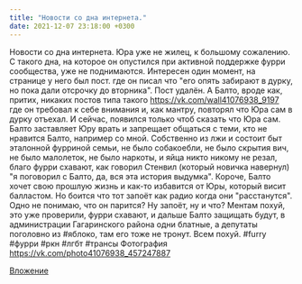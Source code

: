 ```yaml
---
title: "Новости со дна интернета."
date: 2021-12-07 23:18:00 +0300
---
```


Новости со дна интернета.
Юра уже не жилец, к большому сожалению. С такого дна, на которое он опустился при активной поддержке фурри сообщества, уже не поднимаются.
Интересен один момент, на странице у него был пост. где он писал что "его опять забирают в дурку, но пока дали отсрочку до вторника". Пост удалён. А Балто, вроде как, притих, никаких постов типа такого https://vk.com/wall41076938_9197 где он требовал к себе внимания и, как мантру, повторял что Юра сам в дурку отъехал. И сейчас, появился только чтоб сказать что Юра сам. Балто заставляет Юру врать и запрещает общаться с теми, кто не нравится Балто, например со мной. Собственно из лжи и состоит быт эталонной фурриной семьи, не было собакоебли, не было скрытия вич, не было малолеток, не было наркоты, и яйца никто никому не резал, благо фурри схавают, как говорил Стенвил (который новичка навернул) "я поговорил с Балто, да, вся эта история выдумка".
Короче, Балто хочет свою прошлую жизнь и как-то избавится от Юры, который висит балластом. Но боится что тот запоёт как радио когда они "расстанутся". Одно не понимаю, что он парится? Ну запоёт, ну и что? Ментам похуй, это уже проверили, фурри схавают, и дальше Балто защищать будут, в администрации Гагаринского района одни блатные, а депутаты поголовно из #яблоко, там его тоже не тронут. Всем похуй.
#furry #фурри #ркн #лгбт #трансы
Фотография
https://vk.com/photo41076938_457247887

[Вложение](https://vk.com/photo41076938_457247887)
